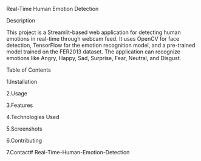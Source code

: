 Real-Time Human Emotion Detection

 Description

This project is a Streamlit-based web application for detecting human emotions in real-time through webcam feed. It uses OpenCV for face detection, TensorFlow for the emotion recognition model, and a pre-trained model trained on the FER2013 dataset. The application can recognize emotions like Angry, Happy, Sad, Surprise, Fear, Neutral, and Disgust.


 Table of Contents

1.Installation

2.Usage

3.Features

4.Technologies Used

5.Screenshots

6.Contributing

7.Contact#   R e a l - T i m e - H u m a n - E m o t i o n - D e t e c t i o n  
 